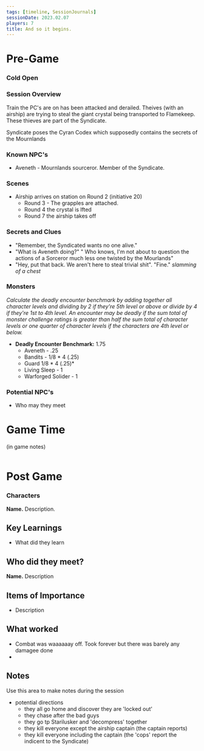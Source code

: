 ```yaml
---
tags: [timeline, SessionJournals]
sessionDate: 2023.02.07
players: 7
title: And so it begins.
---
```

# Pre-Game
### Cold Open

### Session Overview
Train the PC's are on has been attacked and derailed. Theives (with an airship) are trying to steal the giant crystal being transported to Flamekeep. These thieves are part of the Syndicate.

Syndicate poses the Cyran Codex which supposedly contains the secrets of the Mournlands

### Known NPC's
- Aveneth - Mournlands sourceror. Member of the Syndicate.

### Scenes
- Airship arrives on station on Round 2 (initiative 20)
	- Round 3 - The grapples are attached.
	- Round 4 the crystal is lfted
	- Round 7 the airship takes off

### Secrets and Clues
- "Remember, the Syndicated wants no one alive."
-  "What is Aveneth doing?" " Who knows, I'm not about to question the actions of a Sorceror much less one twisted by the Mourlands"
- "Hey, put that back. We aren't here to steal trivial shit". "Fine." *slamming of a chest*


### Monsters
_Calculate the deadly encounter benchmark by adding together all character levels and dividing by 2 if they're 5th level or above or divide by 4 if they're 1st to 4th level. An encounter may be deadly if the sum total of monster challenge ratings is greater than half the sum total of character levels or one quarter of character levels if the characters are 4th level or below._

-   **Deadly Encounter Benchmark:** 1.75
	- Aveneth - .25
	- Bandits - 1/8 * 4 (.25)
	- Guard 1/8 * 4 (.25)*
	- Living Sleep - 1
	- Warforged Solider - 1
  
### Potential NPC's
- Who may they meet

# Game Time
(in game notes)
```
```

# Post Game
### Characters
**Name.** Description.

## Key Learnings
- What did they learn

## Who did they meet?
**Name.** Description

## Items of Importance
- Description
 
## What worked
- Combat was waaaaaay off. Took forever but there was barely any damagee done
- 

## Notes
Use this area to make notes during the session
- potential directions
	- they all go home and discover they are 'locked out'
	- they chase after the bad guys
	- they go tp Starilusker and 'decompress' together
	- they kill everyone except the airship captain (the captain reports)
	- they kill everyone including the captain (the 'cops' report the indicent to the Syndicate)